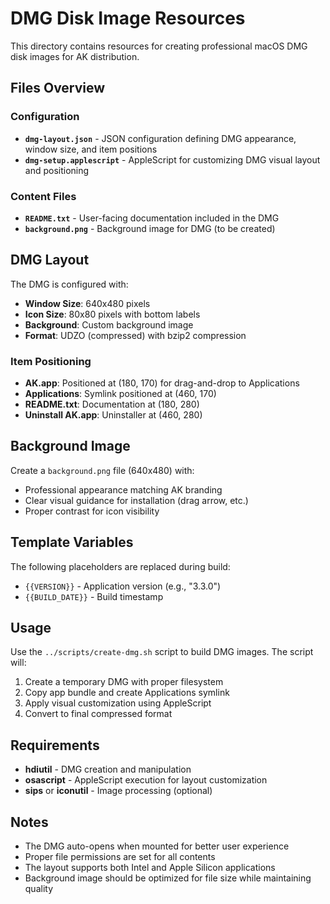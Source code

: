 # DMG Disk Image Resources

This directory contains resources for creating professional macOS DMG disk images for AK distribution.

## Files Overview

### Configuration
- **`dmg-layout.json`** - JSON configuration defining DMG appearance, window size, and item positions
- **`dmg-setup.applescript`** - AppleScript for customizing DMG visual layout and positioning

### Content Files
- **`README.txt`** - User-facing documentation included in the DMG
- **`background.png`** - Background image for DMG (to be created)

## DMG Layout

The DMG is configured with:
- **Window Size**: 640x480 pixels
- **Icon Size**: 80x80 pixels with bottom labels
- **Background**: Custom background image
- **Format**: UDZO (compressed) with bzip2 compression

### Item Positioning
- **AK.app**: Positioned at (180, 170) for drag-and-drop to Applications
- **Applications**: Symlink positioned at (460, 170) 
- **README.txt**: Documentation at (180, 280)
- **Uninstall AK.app**: Uninstaller at (460, 280)

## Background Image

Create a `background.png` file (640x480) with:
- Professional appearance matching AK branding
- Clear visual guidance for installation (drag arrow, etc.)
- Proper contrast for icon visibility

## Template Variables

The following placeholders are replaced during build:
- `{{VERSION}}` - Application version (e.g., "3.3.0")
- `{{BUILD_DATE}}` - Build timestamp

## Usage

Use the `../scripts/create-dmg.sh` script to build DMG images. The script will:
1. Create a temporary DMG with proper filesystem
2. Copy app bundle and create Applications symlink
3. Apply visual customization using AppleScript
4. Convert to final compressed format

## Requirements

- **hdiutil** - DMG creation and manipulation
- **osascript** - AppleScript execution for layout customization
- **sips** or **iconutil** - Image processing (optional)

## Notes

- The DMG auto-opens when mounted for better user experience
- Proper file permissions are set for all contents
- The layout supports both Intel and Apple Silicon applications
- Background image should be optimized for file size while maintaining quality